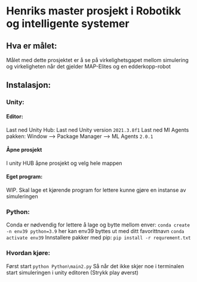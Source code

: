 # Henriks master prosjekt i Robotikk og intelligente systemer
## Hva er målet:
Målet med dette prosjektet er å se på virkelighetsgapet mellom simulering og virkeligheten når det gjelder MAP-Elites og en edderkopp-robot

## Instalasjon:
### Unity:
#### Editor:
Last ned Unity Hub:
Last ned Unity version ```2021.3.8f1```
Last ned Ml Agents pakken: Window --> Package Manager --> ML Agents ```2.0.1```

#### Åpne prosjekt
I unity HUB åpne prosjekt og velg hele mappen 

#### Eget program:
WIP. Skal lage et kjørende program for lettere kunne gjøre en instanse av simuleringen

### Python:
Conda er nødvendig for lettere å lage og bytte mellom enver:
 ```conda create -n env39 python=3.9``` her kan env39 byttes ut med ditt favorittnavn
 ```conda activate env39```
 Innstallere pakker med pip:
 ```pip install -r requrement.txt```

### Hvordan kjøre:
Først start ```python Python\main2.py```
Så når det ikke skjer noe i terminalen start simuleringen i unity editoren (Strykk play øverst)
 
